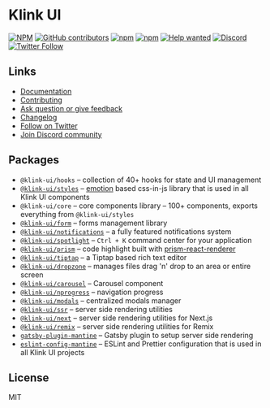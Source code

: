 # Klink UI

[![NPM](https://img.shields.io/npm/l/@klink-ui/core)](https://github.com/mantinedev/klink-ui/blob/master/LICENSE)
[![GitHub contributors](https://img.shields.io/github/contributors/mantinedev/klink-ui)](https://github.com/mantinedev/klink-ui/graphs/contributors)
[![npm](https://img.shields.io/npm/v/@klink-ui/core)](https://www.npmjs.com/package/@klink-ui/core)
[![npm](https://img.shields.io/npm/dm/@klink-ui/hooks)](https://www.npmjs.com/package/@klink-ui/hooks)
[![Help wanted](https://img.shields.io/github/labels/mantinedev/klink-ui/help%20wanted?label=Contribute)](https://github.com/mantinedev/klink-ui/labels/help%20wanted)
[![Discord](https://img.shields.io/badge/Chat%20on-Discord-%235865f2)](https://discord.gg/wbH82zuWMN)
[![Twitter Follow](https://img.shields.io/twitter/follow/mantinedev?style=social)](https://twitter.com/mantinedev)

## Links

- [Documentation](https://klink-ui.dev/)
- [Contributing](https://klink-ui.dev/pages/contributing/)
- [Ask question or give feedback](https://github.com/mantinedev/klink-ui/discussions)
- [Changelog](https://klink-ui.dev/pages/changelog/)
- [Follow on Twitter](https://twitter.com/mantinedev)
- [Join Discord community](https://discord.gg/wbH82zuWMN)

## Packages

- `@klink-ui/hooks` – collection of 40+ hooks for state and UI management
- [`@klink-ui/styles`](https://klink-ui.dev/styles/create-styles/) – [emotion](https://emotion.sh/) based css-in-js library that is used in all Klink UI components
- `@klink-ui/core` – core components library – 100+ components, exports everything from `@klink-ui/styles`
- [`@klink-ui/form`](https://klink-ui.dev/form/use-form/) – forms management library
- [`@klink-ui/notifications`](https://klink-ui.dev/others/notifications/) – a fully featured notifications system
- [`@klink-ui/spotlight`](https://klink-ui.dev/others/spotlight/) – `Ctrl + K` command center for your application
- [`@klink-ui/prism`](https://klink-ui.dev/others/prism/) – code highlight built with [prism-react-renderer](https://github.com/FormidableLabs/prism-react-renderer)
- [`@klink-ui/tiptap`](https://klink-ui.dev/others/tiptap/) – a Tiptap based rich text editor
- [`@klink-ui/dropzone`](https://klink-ui.dev/others/dropzone/) – manages files drag 'n' drop to an area or entire screen
- [`@klink-ui/carousel`](https://klink-ui.dev/others/carousel/) – Carousel component
- [`@klink-ui/nprogress`](https://klink-ui.dev/others/nprogress/) – navigation progress
- [`@klink-ui/modals`](https://klink-ui.dev/others/modals/) – centralized modals manager
- [`@klink-ui/ssr`](https://klink-ui.dev/guides/ssr/) – server side rendering utilities
- [`@klink-ui/next`](https://klink-ui.dev/guides/next/) – server side rendering utilities for Next.js
- [`@klink-ui/remix`](https://klink-ui.dev/guides/remix/) – server side rendering utilities for Remix
- [`gatsby-plugin-mantine`](https://klink-ui.dev/guides/gatsby/) – Gatsby plugin to setup server side rendering
- [`eslint-config-mantine`](https://www.npmjs.com/package/eslint-config-mantine) – ESLint and Prettier configuration that is used in all Klink UI projects

## License

MIT
